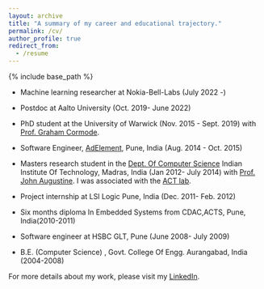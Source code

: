 ```yaml
---
layout: archive
title: "A summary of my career and educational trajectory."
permalink: /cv/
author_profile: true
redirect_from:
  - /resume
---
```


{% include base_path %}



* Machine learning researcher at Nokia-Bell-Labs (July 2022 -)
* Postdoc at Aalto University (Oct. 2019- June 2022)
* PhD student at the University of Warwick (Nov. 2015 - Sept. 2019) with [Prof. Graham Cormode](http://dimacs.rutgers.edu/~graham/).
* Software Engineer, [AdElement](https://adelement.com/), Pune, India (Aug. 2014 - Oct. 2015)
* Masters research student in the [Dept. Of Computer Science](http://www.cse.iitm.ac.in/) Indian Institute Of Technology, Madras, India (Jan 2012- July 2014) with [Prof. John Augustine](http://www.cse.iitm.ac.in/~augustine/index.html). I was associated with the [ACT lab](http://theory.cse.iitm.ac.in/).

* Project internship at LSI Logic Pune, India (Dec. 2011- Feb. 2012)
* Six months diploma In Embedded Systems from CDAC,ACTS, Pune, India(2010-2011)
* Software engineer at HSBC GLT, Pune (June 2008- July 2009)
* B.E. (Computer Science) , Govt. College Of Engg. Aurangabad, India (2004-2008)


For more details about my work, please visit my [LinkedIn](https://www.linkedin.com/in/tejas-kulkarni-45465332/).

